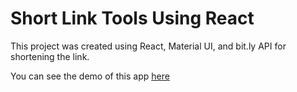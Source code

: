 # Short Link Tools Using React

This project was created using React, Material UI, and bit.ly API for shortening the link.

You can see the demo of this app [here](https://shottolink.netlify.app/)
